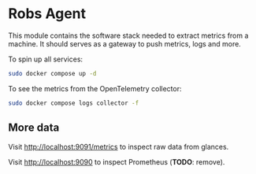# Robs Agent

This module contains the software stack needed to extract metrics from a machine. It should serves as a gateway to push metrics, logs and more.

To spin up all services:

```bash
sudo docker compose up -d
```

To see the metrics from the OpenTelemetry collector:

```bash
sudo docker compose logs collector -f
```

## More data

Visit [http://localhost:9091/metrics](http://localhost:9091/metrics) to inspect raw data from glances.

Visit [http://localhost:9090](http://localhost:9090) to inspect Prometheus (**TODO**: remove).
